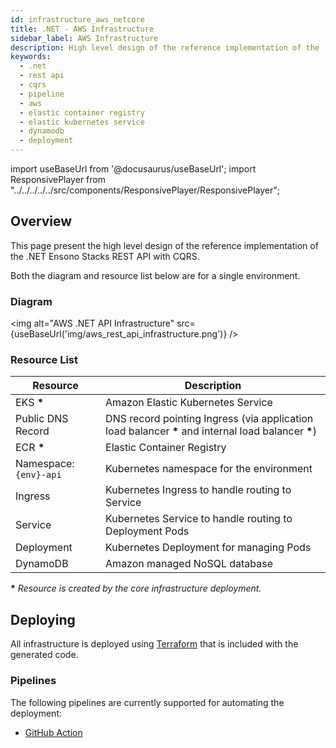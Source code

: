 ```yaml
---
id: infrastructure_aws_netcore
title: .NET - AWS Infrastructure
sidebar_label: AWS Infrastructure
description: High level design of the reference implementation of the .NET Ensono Stacks REST API with CQRS.
keywords:
  - .net
  - rest api
  - cqrs
  - pipeline
  - aws
  - elastic container registry
  - elastic kubernetes service
  - dynamodb
  - deployment
---
```


import useBaseUrl from '@docusaurus/useBaseUrl';
import ResponsivePlayer  from "../../../../../src/components/ResponsivePlayer/ResponsivePlayer";

## Overview

This page present the high level design of the reference implementation of the .NET Ensono Stacks REST API with CQRS.

<ResponsivePlayer url='https://www.youtube.com/watch?v=G8FW-djEDDY' />

<!-- **This page assumes that the core infrastructure has already been provisioned. Instructions and additional information on the core infrastructure can be found [here](../../../../infrastructure/aws/core_infrastructure.md)** -->

Both the diagram and resource list below are for a single environment.

### Diagram

<img alt="AWS .NET API Infrastructure" src={useBaseUrl('img/aws_rest_api_infrastructure.png')} />

### Resource List

| Resource               | Description                                                                                          |
| ---------------------- | ---------------------------------------------------------------------------------------------------- |
| EKS **\***             | Amazon Elastic Kubernetes Service                                                                    |
| Public DNS Record      | DNS record pointing Ingress (via application load balancer **\*** and internal load balancer **\***) |
| ECR **\***             | Elastic Container Registry                                                                           |
| Namespace: `{env}-api` | Kubernetes namespace for the environment                                                             |
| Ingress                | Kubernetes Ingress to handle routing to Service                                                      |
| Service                | Kubernetes Service to handle routing to Deployment Pods                                              |
| Deployment             | Kubernetes Deployment for managing Pods                                                              |
| DynamoDB               | Amazon managed NoSQL database                                                                        |

**\*** _Resource is created by the core infrastructure deployment._

## Deploying

All infrastructure is deployed using [Terraform](https://www.terraform.io/) that is included with the generated code.

### Pipelines

The following pipelines are currently supported for automating the deployment:

- [GitHub Action](./pipeline_gha_netcore.md)

